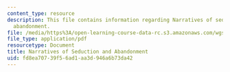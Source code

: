 ```yaml
---
content_type: resource
description: This file contains information regarding Narratives of seduction and
  abandonment.
file: /media/https%3A/open-learning-course-data-rc.s3.amazonaws.com/wgs-640-studies-in-womens-life-narratives-interrogating-marriage-case-studies-in-american-law-and-culture-fall-2007/fd8ea70739f56ad1aa3d946a6b73da42_MITWGS_640F07_4_1.pdf
file_type: application/pdf
resourcetype: Document
title: Narratives of Seduction and Abandonment
uid: fd8ea707-39f5-6ad1-aa3d-946a6b73da42
---
```

